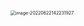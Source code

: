 <img src="https://cdn.jsdelivr.net/gh/LastKnightCoder/image-for-2022@master/image-20220622142231927.png" alt="image-20220622142231927" style="zoom:50%;" />